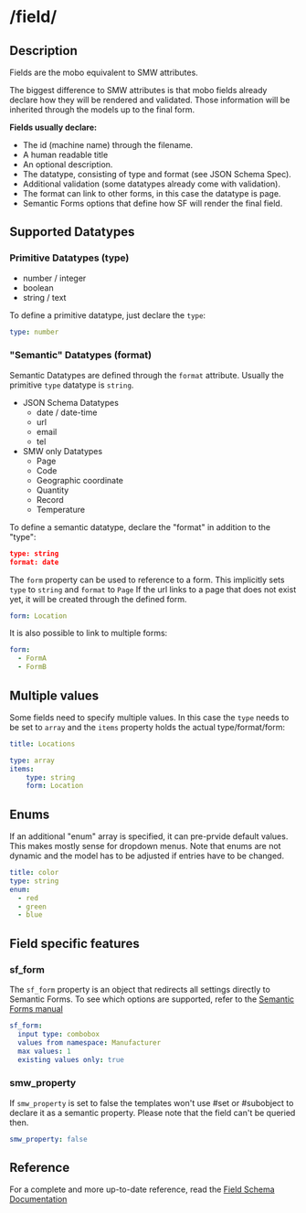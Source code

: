 # /field/
## Description
Fields are the mobo equivalent to SMW attributes.

The biggest difference to SMW attributes is that mobo fields already declare how they will be rendered and validated. Those information will be inherited through the models up to the final form.

**Fields usually declare:**
* The id (machine name) through the filename.
* A human readable title
* An optional description.
* The datatype, consisting of type and format (see JSON Schema Spec).
* Additional validation (some datatypes already come with validation).
* The format can link to other forms, in this case the datatype is page.
* Semantic Forms options that define how SF will render the final field.

## Supported Datatypes
### Primitive Datatypes (type)
* number / integer
* boolean
* string / text

To define a primitive datatype, just declare the `type`:

```yaml
type: number
```

### "Semantic" Datatypes (format)
Semantic Datatypes are defined through the `format` attribute.
Usually the primitive `type` datatype is `string`.

* JSON Schema Datatypes
    * date / date-time
    * url
    * email
    * tel
* SMW only Datatypes
    * Page
    * Code
    * Geographic coordinate
    * Quantity
    * Record
    * Temperature

To define a semantic datatype, declare the "format" in addition to the "type":

```json
type: string
format: date
```

The `form` property can be used to reference to a form.
This implicitly sets `type` to `string` and `format` to `Page`
If the url links to a page that does not exist yet, it will be created through the defined form.

```yaml
form: Location
```

It is also possible to link to multiple forms:
```yaml
form:
  - FormA
  - FormB
```

## Multiple values
Some fields need to specify multiple values.
In this case the `type` needs to be set to `array` and the `items` property holds the actual type/format/form:

```yaml
title: Locations

type: array
items:
    type: string
    form: Location
```

## Enums
If an additional "enum" array is specified, it can pre-prvide default values. This makes mostly sense for dropdown menus. Note that enums are not dynamic and the model has to be adjusted if entries have to be changed.

```yaml
title: color
type: string
enum:
  - red
  - green
  - blue
```

## Field specific features
### sf_form
The `sf_form` property is an object that redirects all settings directly to Semantic Forms.
To see which options are supported, refer to the [Semantic Forms manual](http://www.mediawiki.org/wiki/Extension:Semantic_Forms/Defining_forms#.27field.27_tag)

```yaml
sf_form:
  input type: combobox
  values from namespace: Manufacturer
  max values: 1
  existing values only: true
```

### smw_property
If `smw_property` is set to false the templates won't use #set or #subobject to declare it as a semantic property.
Please note that the field can't be queried then.

```yaml
smw_property: false
```

## Reference
For a complete and more up-to-date reference, read the [Field Schema Documentation](../../Schemas/field-schema.md)